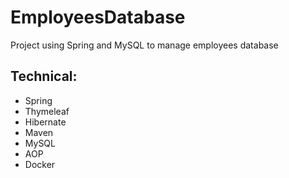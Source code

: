 # EmployeesDatabase
Project using Spring and MySQL to manage employees database

## Technical:
- Spring
- Thymeleaf
- Hibernate
- Maven
- MySQL
- AOP
- Docker
